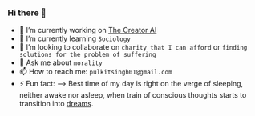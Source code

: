 ### Hi there 👋

- 🔭 I’m currently working on [The Creator AI](https://www.github.com/The-Creator-AI)
- 🌱 I’m currently learning `Sociology`
- 👯 I’m looking to collaborate on `charity that I can afford` or `finding solutions for the problem of suffering`
- 💬 Ask me about `morality`
- 📫 How to reach me: `pulkitsingh01@gmail.com`
- ⚡ Fun fact: 
--> Best time of my day is right on the verge of sleeping, neither awake nor asleep,
    when train of conscious thoughts starts to transition into [dreams](https://www.healthline.com/health/sleep-health/hypnagogic-hallucinations).
